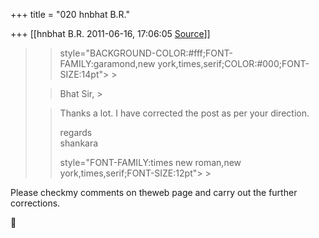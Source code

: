 +++
title = "020 hnbhat B.R."

+++
[[hnbhat B.R.	2011-06-16, 17:06:05 [Source](https://groups.google.com/g/samskrita/c/hJtFHi0nwlI)]]



  

> 
> >  style="BACKGROUND-COLOR:#fff;FONT-FAMILY:garamond,new york,times,serif;COLOR:#000;FONT-SIZE:14pt"> >
> 
> > Bhat Sir, >
> 
> > 
> >   
> > 
> > Thanks a lot. I have corrected the post as per your direction.  
> > 
> > 
> > 
> > 
> > regards  
> shankara  
> > 
> > 
> >  style="FONT-FAMILY:times new roman,new york,times,serif;FONT-SIZE:12pt"> >
> 
> > 
> > 
> > 
> > 
> > 
> > 



Please checkmy comments on theweb page and carry out the further corrections.



